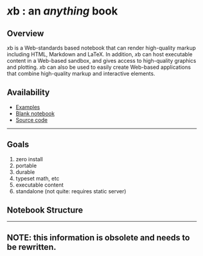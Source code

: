 # *x*b : an *anything* book

## Overview

*x*b is a Web-standards based notebook that can render high-quality markup including HTML, Markdown and LaTeX.
In addition, *x*b can host executable content in a Web-based sandbox, and gives access to high-quality graphics and plotting.
*x*b can also be used to easily create Web-based applications that combine high-quality markup and interactive elements.

## Availability

* [Examples](https://ed-puckett.github.io/xb/examples/index.html)
* [Blank notebook](https://ed-puckett.github.io/xb/dist/index.html)
* [Source code](https://github.com/ed-puckett/xb)

---

## Goals

1. zero install
1. portable
1. durable
1. typeset math, etc
1. executable content
1. standalone (not quite: requires static server)

## Notebook Structure

---

## NOTE: this information is obsolete and needs to be rewritten.
